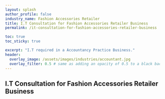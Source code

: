 ```yaml
---
layout: splash 
author_profile: false 
industry_name: Fashion Accessories Retailer
title: I.T Consultation for Fashion Accessories Retailer Business
permalink: /it-consultation-for-fashion-accessories-retailer-business

toc: true
toc_sticky: true

excerpt: "I.T required in a Accountancy Practice Business."
header:
  overlay_image: /assets/images/industries/accountant.jpg
  overlay_filter: 0.5 # same as adding an opacity of 0.5 to a black background
---
```


## I.T Consultation for Fashion Accessories Retailer Business